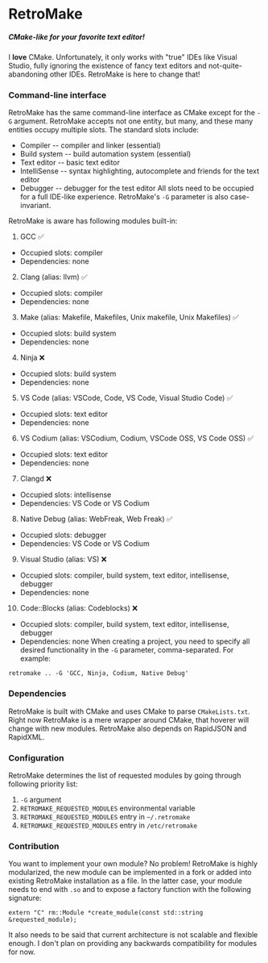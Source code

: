 # RetroMake
##### CMake-like for your favorite text editor!

I **love** CMake. Unfortunately, it only works with "true" IDEs like Visual Studio, fully ignoring the existence of fancy text editors and not-quite-abandoning other IDEs. RetroMake is here to change that!

### Command-line interface
RetroMake has the same command-line interface as CMake except for the `-G` argument. RetroMake accepts not one entity, but many, and these many entities occupy multiple slots. The standard slots include:
 - Compiler -- compiler and linker (essential)
 - Build system -- build automation system (essential)
 - Text editor -- basic text editor
 - IntelliSense -- syntax highlighting, autocomplete and friends for the text editor
 - Debugger -- debugger for the test editor
All slots need to be occupied for a full IDE-like experience. RetroMake's `-G` parameter is also case-invariant.

RetroMake is aware has following modules built-in:
1.  GCC :white_check_mark:
  - Occupied slots: compiler
  - Dependencies: none
2.  Clang (alias: llvm) :white_check_mark:
  - Occupied slots: compiler
  - Dependencies: none
3.  Make (alias: Makefile, Makefiles, Unix makefile, Unix Makefiles) :white_check_mark:
  - Occupied slots: build system
  - Dependencies: none
4.  Ninja :x:
  - Occupied slots: build system
  - Dependencies: none
5.  VS Code (alias: VSCode, Code, VS Code, Visual Studio Code) :white_check_mark:
  - Occupied slots: text editor
  - Dependencies: none
6.  VS Codium (alias: VSCodium, Codium, VSCode OSS, VS Code OSS) :white_check_mark:
  - Occupied slots: text editor
  - Dependencies: none
7.  Clangd :x:
  - Occupied slots: intellisense
  - Dependencies: VS Code or VS Codium
8.  Native Debug (alias: WebFreak, Web Freak) :white_check_mark:
  - Occupied slots: debugger
  - Dependencies: VS Code or VS Codium
9.  Visual Studio (alias: VS) :x:
  - Occupied slots: compiler, build system, text editor, intellisense, debugger
  - Dependencies: none
10. Code::Blocks (alias: Codeblocks) :x:
  - Occupied slots: compiler, build system, text editor, intellisense, debugger
  - Dependencies: none
When creating a project, you need to specify all desired functionality in the `-G` parameter, comma-separated. For example:
```
retromake .. -G 'GCC, Ninja, Codium, Native Debug'
```
### Dependencies
RetroMake is built with CMake and uses CMake to parse `CMakeLists.txt`. Right now RetroMake is a mere wrapper around CMake, that hoverer will change with new modules. RetroMake also depends on RapidJSON and RapidXML.

### Configuration
RetroMake determines the list of requested modules by going through following priority list:
1. `-G` argument
2. `RETROMAKE_REQUESTED_MODULES` environmental variable
3. `RETROMAKE_REQUESTED_MODULES` entry in `~/.retromake`
4. `RETROMAKE_REQUESTED_MODULES` entry in `/etc/retromake`

### Contribution
You want to implement your own module? No problem! RetroMake is highly modularized, the new module can be implemented in a fork or added into existing RetroMake installation as a file. In the latter case, your module needs to end with `.so` and to expose a factory function with the following signature:
```
extern "C" rm::Module *create_module(const std::string &requested_module);
```

It also needs to be said that current architecture is not scalable and flexible enough. I don't plan on providing any backwards compatibility for modules for now.